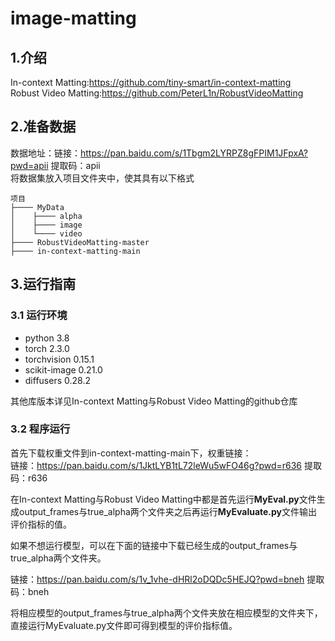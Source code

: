 # image-matting
## 1.介绍  
In-context Matting:https://github.com/tiny-smart/in-context-matting  
Robust Video Matting:https://github.com/PeterL1n/RobustVideoMatting  
## 2.准备数据  
数据地址：链接：https://pan.baidu.com/s/1Tbgm2LYRPZ8gFPIM1JFpxA?pwd=apii 
提取码：apii  
将数据集放入项目文件夹中，使其具有以下格式
````
项目
├──── MyData
│    ├──── alpha 
│    ├──── image
│    └──── video
├──── RobustVideoMatting-master
├──── in-context-matting-main
````
## 3.运行指南
### 3.1 运行环境
* python 3.8
* torch 2.3.0
* torchvision 0.15.1
* scikit-image 0.21.0
* diffusers 0.28.2

其他库版本详见In-context Matting与Robust Video Matting的github仓库
### 3.2 程序运行
首先下载权重文件到in-context-matting-main下，权重链接：    
链接：https://pan.baidu.com/s/1JktLYB1tL72leWu5wFO46g?pwd=r636 
提取码：r636  

在In-context Matting与Robust Video Matting中都是首先运行**MyEval.py**文件生成output_frames与true_alpha两个文件夹之后再运行**MyEvaluate.py**文件输出评价指标的值。  

如果不想运行模型，可以在下面的链接中下载已经生成的output_frames与true_alpha两个文件夹。  

链接：https://pan.baidu.com/s/1v_1vhe-dHRl2oDQDc5HEJQ?pwd=bneh 
提取码：bneh  

将相应模型的output_frames与true_alpha两个文件夹放在相应模型的文件夹下，直接运行MyEvaluate.py文件即可得到模型的评价指标值。
